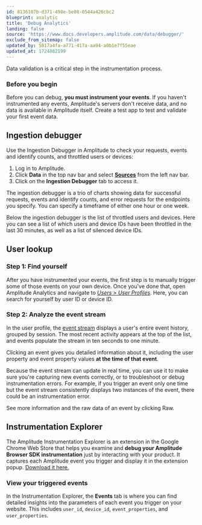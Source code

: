 ```yaml
---
id: 8136107b-d371-498e-be08-0544a426cbc2
blueprint: analytic
title: 'Debug Analytics'
landing: false
source: 'https://www.docs.developers.amplitude.com/data/debugger/'
exclude_from_sitemap: false
updated_by: 5817a4fa-a771-417a-aa94-a0b1e7f55eae
updated_at: 1724882199
---
```

Data validation is a critical step in the instrumentation process. 

### Before you begin

Before you can debug, **you must instrument your events**. If you haven't instrumented any events, Amplitude's servers don't receive data, and no data is available in Amplitude itself. Create a test app to test and validate your first event data.

## Ingestion debugger

Use the Ingestion Debugger in Amplitude to check your requests, events and identify counts, and throttled users or devices:

1. Log in to Amplitude.
2. Click **Data** in the top nav bar and select [**Sources**](https://data.amplitude.com/amp-dev-docs/sources) from the left nav bar.
3. Click on the **Ingestion Debugger** tab to access it.

The ingestion debugger is a trio of charts showing data for successful requests, events and identify counts, and error requests for the endpoints you specify. You can specify a timeframe of either one hour or one week. 

Below the ingestion debugger is the list of throttled users and devices. Here you can see a list of which users and device IDs have been throttled in the last 30 minutes, as well as a list of silenced device IDs.

## User lookup

### Step 1: Find yourself

After you have instrumented your events, the first step is to manually trigger some of those events on your own device. Once you've done that, open Amplitude Analytics and navigate to [*Users > User Profiles*](http://analytics.amplitude.com/amp-dev-docs/activity). Here, you can search for yourself by user ID or device ID.

### Step 2: Analyze the event stream

In the user profile, the [event stream](/docs/analytics/user-data-lookup#view-a-users-details-and-event-stream) displays a user's entire event history, grouped by session. The most recent activity appears at the top of the list, and events populate the stream in ten seconds to one minute.

Clicking an event gives you detailed information about it, including the user property and event property values **at the time of that event**.

Because the event stream can update in real time, you can use it to make sure you're capturing new events correctly, or to troubleshoot or debug instrumentation errors. For example, if you trigger an event only one time but the event stream consistently displays two instances of the event, there could be an instrumentation error.

See more information and the raw data of an event by clicking Raw.

## Instrumentation Explorer

The Amplitude Instrumentation Explorer is an extension in the Google Chrome Web Store that helps you examine and **debug your Amplitude Browser SDK instrumentation** just by interacting with your product. It captures each Amplitude event you trigger and display it in the extension popup. [Download it here.](https://chrome.google.com/webstore/detail/amplitude-event-explorer/acehfjhnmhbmgkedjmjlobpgdicnhkbp)

### View your triggered events

In the Instrumentation Explorer, the **Events** tab is where you can find detailed insights into the parameters of each event you trigger on your website. This includes `user_id`, `device_id`, `event_properties`, and `user_properties`.
